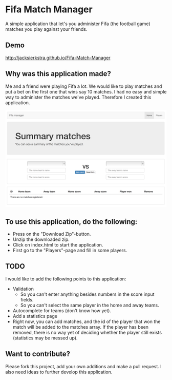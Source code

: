 # Fifa Match Manager
A simple application that let's you administer Fifa (the football game) matches you play against your friends.

## Demo
http://jacksierkstra.github.io/Fifa-Match-Manager

## Why was this application made?
Me and a friend were playing Fifa a lot. We would like to play matches and put a bet on the first one that wins say 10 matches. I had no easy and simple way to administer the matches we've played. Therefore I created this application.

![Alt text](/img/preview.png?raw=true "Preview of the Fifa Match Manager")

## To use this application, do the following:
* Press on the "Download Zip"-button.
* Unzip the downloaded zip.
* Click on index.html to start the application.
* First go to the "Players"-page and fill in some players.

## TODO
I would like to add the following points to this application:
* Validation
   * So you can't enter anything besides numbers in the score input fields.
   * So you can't select the same player in the home and away teams.
* Autocomplete for teams (don't know how yet).
* Add a statistics page
* Right now, you can add matches, and the id of the player that won the match will be added to the matches array. If the player has been removed, there is no way yet of deciding whether the player still exists (statistics may be messed up).

## Want to contribute?
Please fork this project, add your own additions and make a pull request. I also need ideas to further develop this application.

